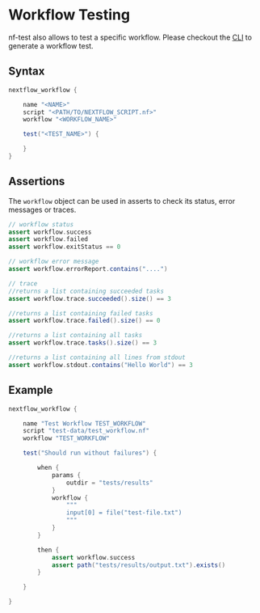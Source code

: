 # Workflow Testing
nf-test also allows to test a specific workflow. Please checkout the [CLI](../cli/generate.md) to generate a workflow test.
## Syntax
```Groovy
nextflow_workflow {

    name "<NAME>"
    script "<PATH/TO/NEXTFLOW_SCRIPT.nf>"
    workflow "<WORKFLOW_NAME>"

    test("<TEST_NAME>") {

    }
}
```

## Assertions

The `workflow` object can be used in asserts to check its status, error messages or traces.

```groovy
// workflow status
assert workflow.success
assert workflow.failed
assert workflow.exitStatus == 0

// workflow error message
assert workflow.errorReport.contains("....")

// trace
//returns a list containing succeeded tasks
assert workflow.trace.succeeded().size() == 3

//returns a list containing failed tasks
assert workflow.trace.failed().size() == 0

//returns a list containing all tasks
assert workflow.trace.tasks().size() == 3

//returns a list containing all lines from stdout
assert workflow.stdout.contains("Hello World") == 3

```


## Example

```Groovy
nextflow_workflow {

    name "Test Workflow TEST_WORKFLOW"
    script "test-data/test_workflow.nf"
    workflow "TEST_WORKFLOW"

    test("Should run without failures") {

        when {
            params {
                outdir = "tests/results"
            }
            workflow {
                """
                input[0] = file("test-file.txt")
                """
            }
        }

        then {
            assert workflow.success
            assert path("tests/results/output.txt").exists()
        }

    }

}
```
